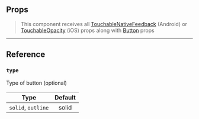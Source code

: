 ## Props

> This component receives all
> [TouchableNativeFeedback](http://reactnative.dev/docs/touchablenativefeedback.html#props)
> (Android) or
> [TouchableOpacity](http://reactnative.dev/docs/touchableopacity.html#props)
> (iOS) props along with
> [Button](https://reactnativeelements.com/docs/button/#props)
> props

---

## Reference

### `type`

Type of button (optional)

|        Type        | Default |
| :----------------: | :-----: |
| `solid`, `outline` |  solid  |
